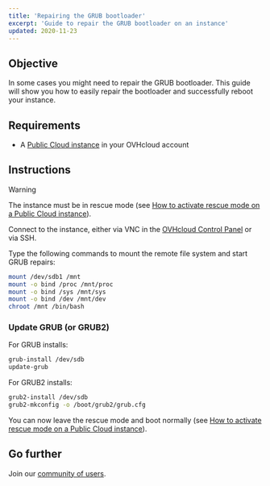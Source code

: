 ```yaml
---
title: 'Repairing the GRUB bootloader'
excerpt: 'Guide to repair the GRUB bootloader on an instance'
updated: 2020-11-23
---
```


## Objective

In some cases you might need to repair the GRUB bootloader. This guide will show you how to easily repair the bootloader and successfully reboot your instance.

## Requirements

- A [Public Cloud instance](/links/public-cloud/public-cloud) in your OVHcloud account

## Instructions

> [!warning]
> The instance must be in rescue mode (see [How to activate rescue mode on a Public Cloud instance](/pages/public_cloud/compute/put_an_instance_in_rescue_mode)).

Connect to the instance, either via VNC in the [OVHcloud Control Panel](/links/manager) or via SSH.

Type the following commands to mount the remote file system and start GRUB repairs:

```sh
mount /dev/sdb1 /mnt
mount -o bind /proc /mnt/proc
mount -o bind /sys /mnt/sys
mount -o bind /dev /mnt/dev
chroot /mnt /bin/bash
```

### Update GRUB (or GRUB2)

For GRUB installs:

```sh
grub-install /dev/sdb
update-grub
```

For GRUB2 installs:

```sh
grub2-install /dev/sdb
grub2-mkconfig -o /boot/grub2/grub.cfg
```

You can now leave the rescue mode and boot normally (see [How to activate rescue mode on a Public Cloud instance](/pages/public_cloud/compute/put_an_instance_in_rescue_mode)).

## Go further

Join our [community of users](/links/community).